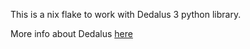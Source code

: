 This is a nix flake to work with Dedalus 3 python library.

More info about Dedalus [here](https://dedalus-project.org/)
